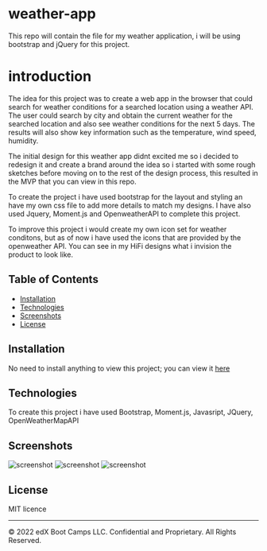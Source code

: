 # weather-app
This repo will contain the file for my weather application, i will be using bootstrap and jQuery for this project.

# introduction
The idea for this project was to create a web app in the browser that could search for weather conditions for a searched location using a weather API. The user could search by city and obtain the current weather for the searched location and also see weather conditions for the next 5 days. The results will also show key information such as the temperature, wind speed, humidity.

The initial design for this weather app didnt excited me so i decided to redesign it and create a brand around the idea so i started with some rough sketches before moving on to the rest of the design process, this resulted in the MVP that you can view in this repo.

To create the project i have used bootstrap for the layout and styling an have my own css file to add more details to match my designs. I have also used Jquery, Moment.js and OpenweatherAPI to complete this project.

To improve this project i would create my own icon set for weather conditons, but as of now i have used the icons that are provided by the openweather API. You can see in my HiFi designs what i invision the product to look like.

## Table of Contents

- [Installation](#installation)
- [Technologies](#technologie)
- [Screenshots](#screenshots)
- [License](#license)

## Installation

No need to install anything to view this project; you can view it [here]()

## Technologies

To create this project i have used Bootstrap, Moment.js, Javasript, JQuery, OpenWeatherMapAPI

## Screenshots

![screenshot](./images/screenshot001.png)
![screenshot](./images/screenshot002.png)
![screenshot](./images/screenshot003.png)


## License

MIT licence

---

© 2022 edX Boot Camps LLC. Confidential and Proprietary. All Rights Reserved.


